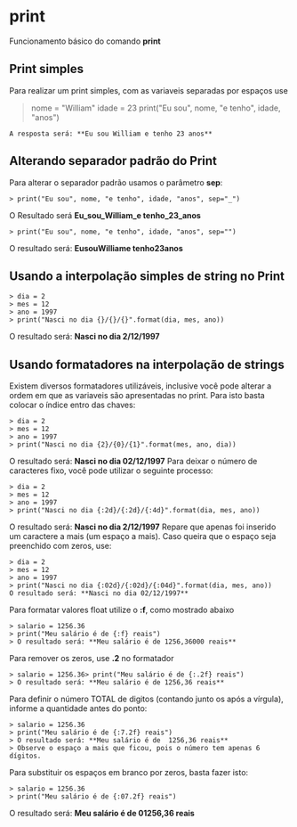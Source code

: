 # print
Funcionamento básico do comando **print**

## Print simples
Para realizar um print simples, com as variaveis separadas por espaços use

> nome = "William"
>idade = 23
>print("Eu sou", nome, "e tenho", idade, "anos")

	A resposta será: **Eu sou William e tenho 23 anos**

## Alterando separador padrão do Print
Para alterar o separador padrão usamos o parâmetro **sep**:

	> print("Eu sou", nome, "e tenho", idade, "anos", sep="_")
O Resultado será **Eu_sou_William_e tenho_23_anos**

	> print("Eu sou", nome, "e tenho", idade, "anos", sep="")
O resultado será: **EusouWilliame tenho23anos**

## Usando a interpolação simples de string no Print

	> dia = 2
	> mes = 12
	> ano = 1997
	> print("Nasci no dia {}/{}/{}".format(dia, mes, ano))
O resultado será: **Nasci no dia 2/12/1997**

## Usando formatadores na interpolação de strings
Existem diversos formatadores utilizáveis, inclusive você pode alterar a ordem em que as variaveis são apresentadas no print.
Para isto basta colocar o índice entro das chaves:

	> dia = 2
	> mes = 12
	> ano = 1997
	> print("Nasci no dia {2}/{0}/{1}".format(mes, ano, dia))
O resultado será: **Nasci no dia 02/12/1997**
Para deixar o número de caracteres fixo, você pode utilizar o seguinte processo:

	> dia = 2
	> mes = 12
	> ano = 1997
	> print("Nasci no dia {:2d}/{:2d}/{:4d}".format(dia, mes, ano))
O resultado será: **Nasci no dia  2/12/1997**
Repare que apenas foi inserido um caractere a mais (um espaço a mais). Caso queira que o espaço seja preenchido com zeros, use:

	> dia = 2
	> mes = 12
	> ano = 1997
	> print("Nasci no dia {:02d}/{:02d}/{:04d}".format(dia, mes, ano))
	O resultado será: **Nasci no dia 02/12/1997**

Para formatar valores float utilize o **:f**, como mostrado abaixo

	> salario = 1256.36
	> print("Meu salário é de {:f} reais")
	> O resultado será: **Meu salário é de 1256,36000 reais**

Para remover os zeros, use **.2** no formatador

	> salario = 1256.36> print("Meu salário é de {:.2f} reais")
	> O resultado será: **Meu salário é de 1256,36 reais**

	
Para definir o número TOTAL de digitos (contando junto os após a vírgula), informe a quantidade antes do ponto:

	> salario = 1256.36
	> print("Meu salário é de {:7.2f} reais")
	> O resultado será: **Meu salário é de  1256,36 reais**
	> Observe o espaço a mais que ficou, pois o número tem apenas 6 dígitos.

Para substituir os espaços em branco por zeros, basta fazer isto:

	> salario = 1256.36
	> print("Meu salário é de {:07.2f} reais")
O resultado será: **Meu salário é de  01256,36 reais**





